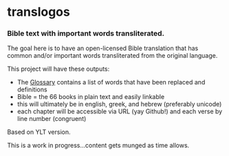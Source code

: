 # translogos
### Bible text with important words transliterated.

The goal here is to have an open-licensed Bible translation that has common and/or important words transliterated from the original language.

This project will have these outputs:
- The [Glossary]() contains a list of words that have been replaced and definitions
- Bible = the 66 books in plain text and easily linkable
 - this will ultimately be in english, greek, and hebrew (preferably unicode)
 - each chapter will be accessible via URL (yay Github!) and each verse by line number (congruent)

Based on YLT version.

This is a work in progress...content gets munged as time allows.
